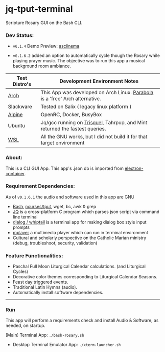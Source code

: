 # jq-tput-terminal

Scripture Rosary GUI on the Bash CLI.

### Dev Status:

* ```v0.1.4``` Demo Preview: [asciinema](https://asciinema.org/a/217793)

* ```v0.1.6.2``` added an option to automatically cycle though the Rosary while playing prayer music. The objective was to run this app a musical background room ambiance.

| Test Distro's | Development Environment Notes |
| --- | --- |
| [Arch](https://wiki.archlinux.org/) | This App was developed on Arch Linux. [Parabola](https://wiki.parabola.nu/Category:Migration) is a 'free' Arch alternative. |
| Slackware | Tested on Salix ( legacy linux platform ) |
| [Alpine](https://alpinelinux.org/about/) | OpenRC, Docker, BusyBox |
| Ubuntu | Jq/gcc running on [Trisquel](https://trisquel.info), Tahrpup, and Mint returned the fastest queries. |
| [WSL](https://docs.microsoft.com/en-us/windows/wsl/install-win10) | All the GNU works, but I did not build it for that target environment |

### About:

This is a CLI GUI App. This app's .json db is imported from [electron-container](https://github.com/mezcel/electron-container).

### Requirement Dependencies:

As of ```v0.1.6.1``` the audio and software used in this app are GNU

* [Bash](https://www.gnu.org/software/bash/), [ncurses/tput](https://ss64.com/bash/tput.html), wget, bc, awk & grep
* [JQ](https://stedolan.github.io/jq) is a cross-platform C program which parses json script via command line terminal
* [dialog / whiptail](http://linuxcommand.org/lc3_adv_dialog.php) is a terminal app for making dialog box style input prompts
* [mplayer](http://www.mplayerhq.hu/design7/info.html) a multimedia player which can run in terminal environment
* Cultural and scholarly perspective on the Catholic Marian ministry (debug, troubleshoot, security, validation)

### Feature Functionalities:

* Paschal Full Moon Liturgical Calendar calculations. (and Liturgical Cycles)
* Decorative color themes corresponding to Liturgical Calendar Seasons.
* Feast day triggered events.
* Traditional Latin Hymns (audio).
* Automatically install software dependencies.

---

### Run

This app will perform a requirements check and install Audio & Software, as needed, on startup.

(Main) Terminal App: ```./bash-rosary.sh```

- Desktop Terminal Emulator App: ```./xterm-launcher.sh```

